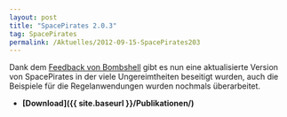 ```yaml
---
layout: post
title: "SpacePirates 2.0.3"
tag: SpacePirates
permalink: /Aktuelles/2012-09-15-SpacePirates203
---
```


Dank dem [Feedback von Bombshell](http:/tanelorn.net/.php/topic,76827.0.html) gibt es nun eine aktualisierte Version von SpacePirates in der viele Ungereimtheiten beseitigt wurden, auch die Beispiele für die Regelanwendungen wurden nochmals überarbeitet.

- **[Download]({{ site.baseurl }}/Publikationen/)**


